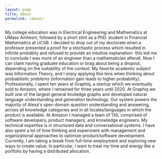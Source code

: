 ```yaml
---
layout: page
title: About
permalink: /about/
---
```

My college education was in Electrical Engineering and Mathematics at UMass Amhesrt, followed by a short stint as a PhD. student in Financial Mathematics at UCSB. I decided to drop out of my doctorate when a professor presented a proof for a stochastic process which resulted in infinite probabily and refused to provide an intuitive explanation- this led me to conclude I was more of an engineer than a mathematician afterall. Now I can claim having graduate education or brag about being a dropout, depending on the suitability of the context. My favorite academic subject was Information Theory, and I enjoy applying this lens when thinking about probabilistic problems (information gain leads to higher probability). Professionally, I spent ten years at Graphiq, a startup which we eventually sold to Amazon, where I remained for three years until 2020. At Graphiq we built one of the largest general knoledge graphs and developed natural language understanding and generation technology. Our system powers the majority of Alexa's open domain question understanding and answering, across all knowledge categories and in all locales/languages in which the product is available. At Amazon I managed a team of 130, comprised of software developers, product managers, and knowledge engineers. My technical expertise is in structured data and conversational systems. I have also spent a lot of time thinking and experiment with management and organizational approaches to optimize product/software development. Currently, I am taking a break from full-time employment and exploring new ways to create value. In particular, I want to treat my time and energy like a portfolio by having a distributed allocation.